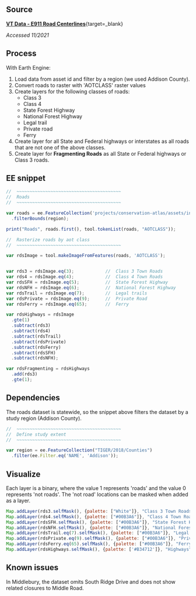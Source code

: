 ## Source  

[**VT Data - E911 Road Centerlines**](https://geodata.vermont.gov/datasets/vt-data-e911-road-centerlines-1/explore){target=_blank}

_Accessed 11/2021_  

## Process

With Earth Engine:  

1. Load data from asset id and filter by a region (we used Addison County).  
2. Convert roads to raster with 'AOTCLASS' raster values   
3. Create layers for the following classes of roads:  
    - Class 3   
    - Class 4  
    - State Forest Highway  
    - National Forest Highway  
    - Legal trail  
    - Private road  
    - Ferry  
4. Create layer for all State and Federal highways or interstates as all roads that are not one of the above classes.  
5. Create layer for **Fragmenting Roads** as all State or Federal highways or Class 3 roads.   

## EE snippet  

```js
//  ~~~~~~~~~~~~~~~~~~~~~~~~~~~~~~~~~~~~~~~~
//  Roads  
//  ~~~~~~~~~~~~~~~~~~~~~~~~~~~~~~~~~~~~~~~~

var roads = ee.FeatureCollection('projects/conservation-atlas/assets/infrastructure/e911_road_centerlines')
  .filterBounds(region);

print("Roads", roads.first(), tool.tokenList(roads, "AOTCLASS"));

//  Rasterize roads by aot class
//  ~~~~~~~~~~~~~~~~~~~~~~~~~~~~~~~~~~~~~~~~

var rdsImage = tool.makeImageFromFeatures(roads, 'AOTCLASS');


var rds3 = rdsImage.eq(3);            //  Class 3 Town Roads
var rds4 = rdsImage.eq(4);            //  Class 4 Town Roads
var rdsSFH = rdsImage.eq(5);          //  State Forest Highway
var rdsNFH = rdsImage.eq(6);          //  National Forest Highway
var rdsTrail = rdsImage.eq(7);        //  Legal trails
var rdsPrivate = rdsImage.eq(9);      //  Private Road
var rdsFerry = rdsImage.eq(65);       //  Ferry

var rdsHighways = rdsImage
  .gte(1)
  .subtract(rds3)
  .subtract(rds4)
  .subtract(rdsTrail)
  .subtract(rdsPrivate)
  .subtract(rdsFerry)
  .subtract(rdsSFH)
  .subtract(rdsNFH);

var rdsFragmenting = rdsHighways
  .add(rds3)
  .gte(1);

```  

## Dependencies  

The roads dataset is statewide, so the snippet above filters the dataset by a study region (Addison County).   

```js
//  ~~~~~~~~~~~~~~~~~~~~~~~~~~~~~~~~~~~~~~~~
//  Define study extent
//  ~~~~~~~~~~~~~~~~~~~~~~~~~~~~~~~~~~~~~~~~

var region = ee.FeatureCollection("TIGER/2018/Counties")
  .filter(ee.Filter.eq('NAME', 'Addison'));
```

## Visualize

Each layer is a binary, where the value 1 represents 'roads' and the value 0 represents 'not roads'. The 'not road' locations can be masked when added as a layer.

```js
Map.addLayer(rds3.selfMask(), {palette: ["White"]}, "Class 3 Town Roads", 0, 1);
Map.addLayer(rds4.selfMask(), {palette: ["#00B3A6"]}, "Class 4 Town Roads", 0, 1);
Map.addLayer(rdsSFH.selfMask(), {palette: ["#00B3A6"]}, "State Forest Highwway", 0, 1);
Map.addLayer(rdsNFH.selfMask(), {palette: ["#00B3A6"]}, "National Forest Highway", 0, 1);
Map.addLayer(rdsTrail.eq(7).selfMask(), {palette: ["#00B3A6"]}, "Legal Trail", 0, 1);
Map.addLayer(rdsPrivate.eq(9).selfMask(), {palette: ["#00B3A6"]}, "Private Road", 0, 1);
Map.addLayer(rdsFerry.eq(65).selfMask(), {palette: ["#00B3A6"]}, "Ferry", 0, 1);
Map.addLayer(rdsHighways.selfMask(), {palette: ['#B34712']}, "Highways",0,1);
```

## Known issues  

In Middlebury, the dataset omits South Ridge Drive and does not show related closures to Middle Road.   
